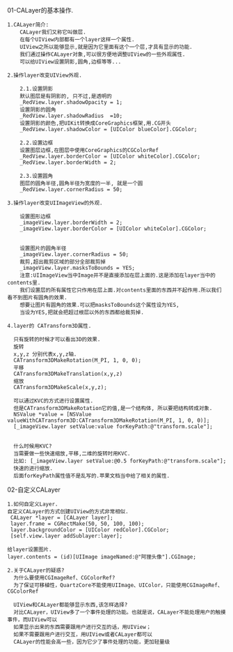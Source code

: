 01-CALayer的基本操作.

	1.CALayer简介:
		CALayer我们又称它叫做层.
		在每个UIView内部都有一个layer这样一个属性.
		UIView之所以能够显示,就是因为它里面有这个一个层,才具有显示的功能.
		我们通过操作CALayer对象,可以很方便地调整UIView的一些外观属性.
		可以给UIView设置阴影,圆角,边框等等...
		
	2.操作layer改变UIView外观.
	
		2.1.设置阴影
		默认图层是有阴影的, 只不过,是透明的
    	_RedView.layer.shadowOpacity = 1;
    	设置阴影的圆角
    	_RedView.layer.shadowRadius  =10;
    	设置阴影的颜色,把UIKit转换成CoreGraphics框架,用.CG开头
    	_RedView.layer.shadowColor = [UIColor blueColor].CGColor;
    	
    	2.2.设置边框
    	设置图层边框,在图层中使用CoreGraphics的CGColorRef
    	_RedView.layer.borderColor = [UIColor whiteColor].CGColor;
        _RedView.layer.borderWidth = 2;

		2.3.设置圆角
    	图层的圆角半径,圆角半径为宽度的一半, 就是一个圆
    	_RedView.layer.cornerRadius = 50;
		
	3.操作layer改变UIImageView的外观.
		
    	设置图形边框
    	_imageView.layer.borderWidth = 2;
    	_imageView.layer.borderColor = [UIColor whiteColor].CGColor;
		
		
		设置图片的圆角半径
		_imageView.layer.cornerRadius = 50;
		裁剪,超出裁剪区域的部分全部裁剪掉
    	_imageView.layer.masksToBounds = YES;
    	注意:UIImageView当中Image并不是直接添加在层上面的.这是添加在layer当中的contents里.
    	我们设置层的所有属性它只作用在层上面.对contents里面的东西并不起作用.所以我们看不到图片有圆角的效果.
    	想要让图片有圆角的效果.可以把masksToBounds这个属性设为YES,
    	当设为YES,把就会把超过根层以外的东西都给裁剪掉.
    	
    4.layer的 CATransform3D属性.
      
      只有旋转的时候才可以看出3D的效果.
      旋转
      x,y,z 分别代表x,y,z轴.
      CATransform3DMakeRotation(M_PI, 1, 0, 0);
      平移
      CATransform3DMakeTranslation(x,y,z)
      缩放
      CATransform3DMakeScale(x,y,z);
      
      可以通过KVC的方式进行设置属性.
      但是CATransform3DMakeRotation它的值,是一个结构体, 所以要把结构转成对象.
      NSValue *value = [NSValue valueWithCATransform3D:CATransform3DMakeRotation(M_PI, 1, 0, 0)];
      [_imageView.layer setValue:value forKeyPath:@"transform.scale"];
     
     
      什么时候用KVC?
      当需要做一些快速缩放,平移,二维的旋转时用KVC.
      比如: [_imageView.layer setValue:@0.5 forKeyPath:@"transform.scale"];
      快速的进行缩放.
      后面forKeyPath属性值不是乱写的.苹果文档当中给了相关的属性.
      
02-自定义CALayer
	
	1.如何自定义Layer.
	自定义CALayer的方式创建UIView的方式非常相似.
	 CALayer *layer = [CALayer layer];
     layer.frame = CGRectMake(50, 50, 100, 100);
     layer.backgroundColor = [UIColor redColor].CGColor;
     [self.view.layer addSublayer:layer];

	给layer设置图片.
	layer.contents = (id)[UIImage imageNamed:@"阿狸头像"].CGImage;
	
	2.关于CALayer的疑惑?
	  为什么要使用CGImageRef、CGColorRef?
	  为了保证可移植性，QuartzCore不能使用UIImage、UIColor，只能使用CGImageRef、CGColorRef
	  
	  UIView和CALayer都能够显示东西,该怎样选择?
	  对比CALayer，UIView多了一个事件处理的功能。也就是说，CALayer不能处理用户的触摸事件，而UIView可以
	  如果显示出来的东西需要跟用户进行交互的话，用UIView；
	  如果不需要跟用户进行交互，用UIView或者CALayer都可以
	  CALayer的性能会高一些，因为它少了事件处理的功能，更加轻量级